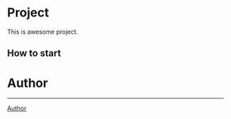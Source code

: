 # Project

This is awesome project.

## How to start

# Author
---
[Author](https://github.com/vvlv-av)
